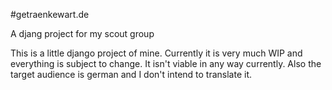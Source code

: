 #getraenkewart.de

A djang project for my scout group

This is a little django project of mine.
Currently it is very much WIP and everything is subject to change.
It isn't viable in any way currently.
Also the target audience is german and I don't intend to translate it.
